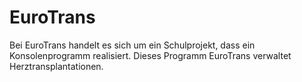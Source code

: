 # EuroTrans

Bei EuroTrans handelt es sich um ein Schulprojekt, dass ein Konsolenprogramm realisiert. Dieses Programm EuroTrans verwaltet Herztransplantationen.
